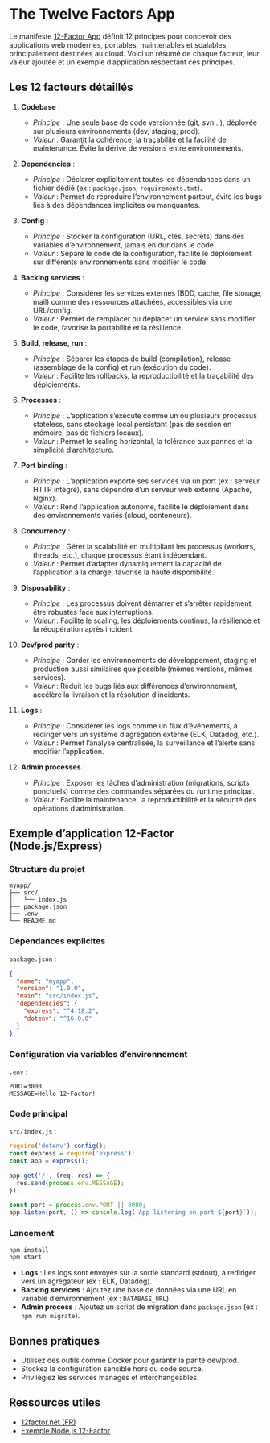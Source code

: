 # The Twelve Factors App

Le manifeste [12-Factor App](https://12factor.net/fr/) définit 12 principes pour concevoir des applications web modernes, portables, maintenables et scalables, principalement destinées au cloud. Voici un résumé de chaque facteur, leur valeur ajoutée et un exemple d’application respectant ces principes.

## Les 12 facteurs détaillés

1. **Codebase** :
   - *Principe* : Une seule base de code versionnée (git, svn…), déployée sur plusieurs environnements (dev, staging, prod).
   - *Valeur* : Garantit la cohérence, la traçabilité et la facilité de maintenance. Évite la dérive de versions entre environnements.

2. **Dependencies** :
   - *Principe* : Déclarer explicitement toutes les dépendances dans un fichier dédié (ex : `package.json`, `requirements.txt`).
   - *Valeur* : Permet de reproduire l’environnement partout, évite les bugs liés à des dépendances implicites ou manquantes.

3. **Config** :
   - *Principe* : Stocker la configuration (URL, clés, secrets) dans des variables d’environnement, jamais en dur dans le code.
   - *Valeur* : Sépare le code de la configuration, facilite le déploiement sur différents environnements sans modifier le code.

4. **Backing services** :
   - *Principe* : Considérer les services externes (BDD, cache, file storage, mail) comme des ressources attachées, accessibles via une URL/config.
   - *Valeur* : Permet de remplacer ou déplacer un service sans modifier le code, favorise la portabilité et la résilience.

5. **Build, release, run** :
   - *Principe* : Séparer les étapes de build (compilation), release (assemblage de la config) et run (exécution du code).
   - *Valeur* : Facilite les rollbacks, la reproductibilité et la traçabilité des déploiements.

6. **Processes** :
   - *Principe* : L’application s’exécute comme un ou plusieurs processus stateless, sans stockage local persistant (pas de session en mémoire, pas de fichiers locaux).
   - *Valeur* : Permet le scaling horizontal, la tolérance aux pannes et la simplicité d’architecture.

7. **Port binding** :
   - *Principe* : L’application exporte ses services via un port (ex : serveur HTTP intégré), sans dépendre d’un serveur web externe (Apache, Nginx).
   - *Valeur* : Rend l’application autonome, facilite le déploiement dans des environnements variés (cloud, conteneurs).

8. **Concurrency** :
   - *Principe* : Gérer la scalabilité en multipliant les processus (workers, threads, etc.), chaque processus étant indépendant.
   - *Valeur* : Permet d’adapter dynamiquement la capacité de l’application à la charge, favorise la haute disponibilité.

9. **Disposability** :
   - *Principe* : Les processus doivent démarrer et s’arrêter rapidement, être robustes face aux interruptions.
   - *Valeur* : Facilite le scaling, les déploiements continus, la résilience et la récupération après incident.

10. **Dev/prod parity** :
    - *Principe* : Garder les environnements de développement, staging et production aussi similaires que possible (mêmes versions, mêmes services).
    - *Valeur* : Réduit les bugs liés aux différences d’environnement, accélère la livraison et la résolution d’incidents.

11. **Logs** :
    - *Principe* : Considérer les logs comme un flux d’événements, à rediriger vers un système d’agrégation externe (ELK, Datadog, etc.).
    - *Valeur* : Permet l’analyse centralisée, la surveillance et l’alerte sans modifier l’application.

12. **Admin processes** :
    - *Principe* : Exposer les tâches d’administration (migrations, scripts ponctuels) comme des commandes séparées du runtime principal.
    - *Valeur* : Facilite la maintenance, la reproductibilité et la sécurité des opérations d’administration.

## Exemple d’application 12-Factor (Node.js/Express)

### Structure du projet
```
myapp/
├── src/
│   └── index.js
├── package.json
├── .env
└── README.md
```

### Dépendances explicites
`package.json` :
```json
{
  "name": "myapp",
  "version": "1.0.0",
  "main": "src/index.js",
  "dependencies": {
    "express": "^4.18.2",
    "dotenv": "^16.0.0"
  }
}
```

### Configuration via variables d’environnement
`.env` :
```
PORT=3000
MESSAGE=Hello 12-Factor!
```

### Code principal
`src/index.js` :
```js
require('dotenv').config();
const express = require('express');
const app = express();

app.get('/', (req, res) => {
  res.send(process.env.MESSAGE);
});

const port = process.env.PORT || 8080;
app.listen(port, () => console.log(`App listening on port ${port}`));
```

### Lancement
```sh
npm install
npm start
```

- **Logs** : Les logs sont envoyés sur la sortie standard (stdout), à rediriger vers un agrégateur (ex : ELK, Datadog).
- **Backing services** : Ajoutez une base de données via une URL en variable d’environnement (ex : `DATABASE_URL`).
- **Admin process** : Ajoutez un script de migration dans `package.json` (ex : `npm run migrate`).

## Bonnes pratiques
- Utilisez des outils comme Docker pour garantir la parité dev/prod.
- Stockez la configuration sensible hors du code source.
- Privilégiez les services managés et interchangeables.

## Ressources utiles
- [12factor.net (FR)](https://12factor.net/fr/)
- [Exemple Node.js 12-Factor](https://github.com/heroku/node-js-sample)